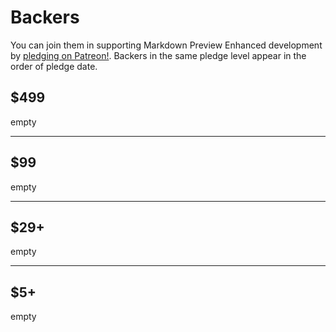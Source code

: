 # Backers

You can join them in supporting Markdown Preview Enhanced development by [pledging on Patreon!](https://www.patreon.com/shd101wyy). Backers in the same pledge level appear in the order of pledge date.  

## $499
empty

---

## $99
empty

---

## $29+
empty

---

## $5+
empty